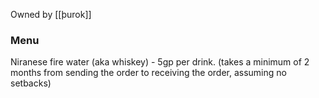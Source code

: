Owned by [[þurok]]

### Menu
Niranese fire water (aka whiskey) - 5gp per drink. (takes a minimum of 2 months from sending the order to receiving the order, assuming no setbacks)
